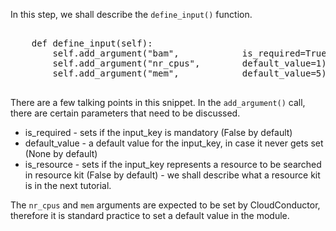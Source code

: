In this step, we shall describe the `define_input()` function.

<pre class="file" data-filename="Example.py" data-target="append">

	def define_input(self):
		self.add_argument("bam",			is_required=True)
		self.add_argument("nr_cpus",		default_value=1)
		self.add_argument("mem",			default_value=5)

</pre>

There are a few talking points in this snippet. In the `add_argument()` call, there are certain parameters that need to be discussed.

* is_required - sets if the input_key is mandatory (False by default)
* default_value - a default value for the input_key, in case it never gets set (None by default)
* is_resource - sets if the input_key represents a resource to be searched in resource kit (False by default) - we shall describe what a resource kit is in the next tutorial.

The `nr_cpus` and `mem` arguments are expected to be set by CloudConductor, therefore it is standard practice to set a default value in the module.